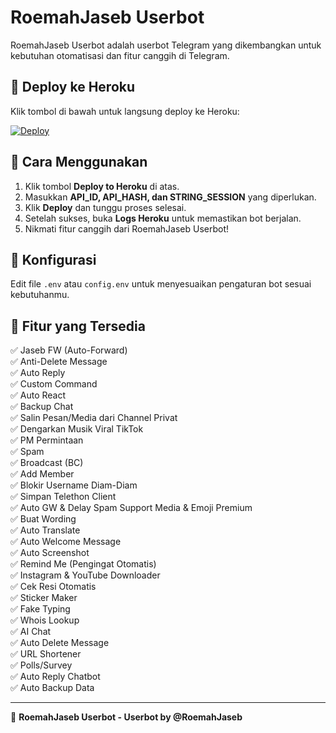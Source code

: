 # RoemahJaseb Userbot

RoemahJaseb Userbot adalah userbot Telegram yang dikembangkan untuk kebutuhan otomatisasi dan fitur canggih di Telegram.

## 🚀 Deploy ke Heroku

Klik tombol di bawah untuk langsung deploy ke Heroku:

[![Deploy](https://www.herokucdn.com/deploy/button.svg)](https://dashboard.heroku.com/new?template=https%3A%2F%2Fgithub.com%2FRoemahJaseb%2FRepoUserbot)

## 📌 Cara Menggunakan
1. Klik tombol **Deploy to Heroku** di atas.
2. Masukkan **API_ID, API_HASH, dan STRING_SESSION** yang diperlukan.
3. Klik **Deploy** dan tunggu proses selesai.
4. Setelah sukses, buka **Logs Heroku** untuk memastikan bot berjalan.
5. Nikmati fitur canggih dari RoemahJaseb Userbot!

## 🔧 Konfigurasi
Edit file `.env` atau `config.env` untuk menyesuaikan pengaturan bot sesuai kebutuhanmu.

## 📢 Fitur yang Tersedia
✅ Jaseb FW (Auto-Forward)  
✅ Anti-Delete Message  
✅ Auto Reply  
✅ Custom Command  
✅ Auto React  
✅ Backup Chat  
✅ Salin Pesan/Media dari Channel Privat  
✅ Dengarkan Musik Viral TikTok  
✅ PM Permintaan  
✅ Spam  
✅ Broadcast (BC)  
✅ Add Member  
✅ Blokir Username Diam-Diam  
✅ Simpan Telethon Client  
✅ Auto GW & Delay Spam Support Media & Emoji Premium  
✅ Buat Wording  
✅ Auto Translate  
✅ Auto Welcome Message  
✅ Auto Screenshot  
✅ Remind Me (Pengingat Otomatis)  
✅ Instagram & YouTube Downloader  
✅ Cek Resi Otomatis  
✅ Sticker Maker  
✅ Fake Typing  
✅ Whois Lookup  
✅ AI Chat  
✅ Auto Delete Message  
✅ URL Shortener  
✅ Polls/Survey  
✅ Auto Reply Chatbot  
✅ Auto Backup Data  

---

💬 **RoemahJaseb Userbot - Userbot by @RoemahJaseb**
